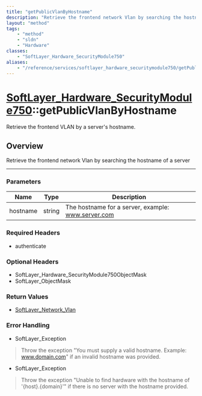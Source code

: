 ```yaml
---
title: "getPublicVlanByHostname"
description: "Retrieve the frontend network Vlan by searching the hostname of a server"
layout: "method"
tags:
    - "method"
    - "sldn"
    - "Hardware"
classes:
    - "SoftLayer_Hardware_SecurityModule750"
aliases:
    - "/reference/services/softlayer_hardware_securitymodule750/getPublicVlanByHostname"
---
```

# [SoftLayer_Hardware_SecurityModule750](/reference/services/SoftLayer_Hardware_SecurityModule750)::getPublicVlanByHostname

Retrieve the frontend VLAN by a server's hostname.


## Overview 
Retrieve the frontend network Vlan by searching the hostname of a server 

-----

### Parameters 
|Name | Type | Description |
| --- | --- | --- |
|hostname| string| The hostname for a server, example: www.server.com|


### Required Headers
* authenticate


### Optional Headers
* SoftLayer_Hardware_SecurityModule750ObjectMask
* SoftLayer_ObjectMask

### Return Values
* <a href='/reference/datatypes/SoftLayer_Network_Vlan'>SoftLayer_Network_Vlan </a>



### Error Handling

* SoftLayer_Exception 

> Throw the exception "You must supply a valid hostname. Example: www.domain.com" if an invalid hostname was provided. 

* SoftLayer_Exception 

> Throw the exception "Unable to find hardware with the hostname of '{host}.{domain}'" if there is no server with the hostname provided. 



